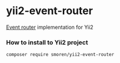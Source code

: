 # yii2-event-router
[Event router](https://github.com/Smoren/event-router-php) implementation for Yii2

### How to install to Yii2 project
```
composer require smoren/yii2-event-router
```
